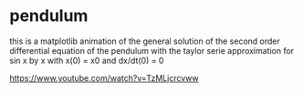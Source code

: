 # pendulum

this is a matplotlib animation of the general solution of the second order differential equation of the pendulum with the taylor serie approximation for sin x by x with x(0) = x0 and dx/dt(0) = 0

https://www.youtube.com/watch?v=TzMLjcrcvww
